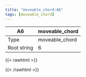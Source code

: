 ```yaml
---
title: "moveable_chord:A6"
tags: [moveable_chord]
---
```


|A6|moveable_chord|
|---|---|
|Type|moveable_chord|
|Root string|6|
{{< rawhtml >}}
<div class="container"></div>
<script>
const selector = '#container';
const chord = new ChordBox(selector);
chord.draw((new String("5X465X")));
</script>
{{< /rawhtml >}}
